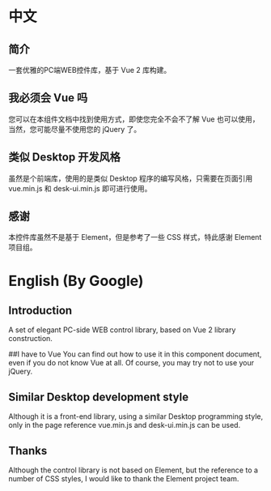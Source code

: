 # 中文
## 简介
一套优雅的PC端WEB控件库，基于 Vue 2 库构建。  
  
## 我必须会 Vue 吗
您可以在本组件文档中找到使用方式，即使您完全不会不了解 Vue 也可以使用，当然，您可能尽量不使用您的 jQuery 了。  
  
## 类似 Desktop 开发风格
虽然是个前端库，使用的是类似 Desktop 程序的编写风格，只需要在页面引用 vue.min.js 和 desk-ui.min.js 即可进行使用。  
  
## 感谢
本控件库虽然不是基于 Element，但是参考了一些 CSS 样式，特此感谢 Element 项目组。  
  
# English (By Google)
## Introduction
A set of elegant PC-side WEB control library, based on Vue 2 library construction.  
  
##I have to Vue
You can find out how to use it in this component document, even if you do not know Vue at all. Of course, you may try not to use your jQuery.  
  
## Similar Desktop development style
Although it is a front-end library, using a similar Desktop programming style, only in the page reference vue.min.js and desk-ui.min.js can be used.  
  
## Thanks
Although the control library is not based on Element, but the reference to a number of CSS styles, I would like to thank the Element project team.  